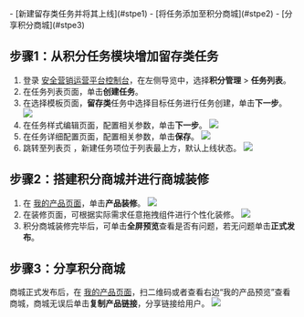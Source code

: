 <dx-steps>
- [新建留存类任务并将其上线](#stpe1)
- [将任务添加至积分商城](#stpe2)
- [分享积分商城](#stpe3)
</dx-steps>


## 步骤1：从积分任务模块增加留存类任务[](id:stpe1)
1. 登录 [安全营销运营平台控制台](https://console.cloud.tencent.com/smop/data/mallUser)，在左侧导览中，选择**积分管理** > **任务列表**。
2. 在任务列表页面，单击**创建任务**。
3. 在选择模板页面，**留存类**任务中选择目标任务进行任务创建，单击**下一步**。
![](https://qcloudimg.tencent-cloud.cn/raw/e11a2282978a1df9153848c7afa81611.png)
4.  在任务样式编辑页面，配置相关参数，单击**下一步**。
![](https://qcloudimg.tencent-cloud.cn/raw/23fcf0a8fd3666baf160fc60e8f7bf6d.png)
5. 在任务详细配置页面，配置相关参数，单击**保存**。
![](https://qcloudimg.tencent-cloud.cn/raw/7c3f68d53ace2d38a5d46148ba027674.png)
6. 跳转至列表页 ，新建任务项位于列表最上方，默认上线状态。
![](https://qcloudimg.tencent-cloud.cn/raw/004e46664a969fc43b3f0b739648bf72.png)


## 步骤2：搭建积分商城并进行商城装修[](id:stpe2)
1. 在 [我的产品页面](https://console.cloud.tencent.com/smop/mall/mall_front_page)，单击**产品装修**。
![](https://qcloudimg.tencent-cloud.cn/raw/66eb76773bf74be8b12d3c3d39fc5036.png)
2. 在装修页面，可根据实际需求任意拖拽组件进行个性化装修。
![](https://qcloudimg.tencent-cloud.cn/raw/bbe029d769ac8a1ecf8e1fb6c4e0f784.png)
3. 积分商城装修完毕后，可单击**全屏预览**查看是否有问题，若无问题单击**正式发布**。

## 步骤3：分享积分商城[](id:stpe3)
商城正式发布后，在 [我的产品页面](https://console.cloud.tencent.com/smop/mall/mall_front_page)，扫二维码或者查看右边“我的产品预览”查看商城，商城无误后单击**复制产品链接**，分享链接给用户。
![](https://qcloudimg.tencent-cloud.cn/raw/1d9eb4c3c48874369aa91a4d46b80cfe.png)



